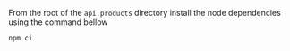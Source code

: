 From the root of the `api.products` directory install the node dependencies using the command bellow

```Bash
npm ci
```